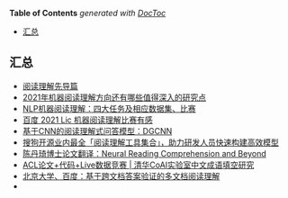 <!-- START doctoc generated TOC please keep comment here to allow auto update -->
<!-- DON'T EDIT THIS SECTION, INSTEAD RE-RUN doctoc TO UPDATE -->
**Table of Contents**  *generated with [DocToc](https://github.com/thlorenz/doctoc)*

- [汇总](#%E6%B1%87%E6%80%BB)

<!-- END doctoc generated TOC please keep comment here to allow auto update -->


## 汇总

- [阅读理解先导篇](https://mp.weixin.qq.com/s?__biz=MzAxMDk0OTI3Ng==&mid=2247485079&idx=1&sn=dea19dcbdcd097c21df0214fccbe809e&chksm=9b49c164ac3e487208da695be1c3a28e31a57be299d42bab5c7a143e6298363710d0cc485f0d&mpshare=1&scene=24&srcid=0811BdYnlIuUKIcF95NzQDVJ&sharer_sharetime=1597119277963&sharer_shareid=9d627645afe156ff11b0a8519d982bcd&exportkey=A9cTopYqm3%2FPey70Enf3bhQ%3D&pass_ticket=X1hVh%2FzYha2Fa9G%2FZWK0bpCofPY07lt8BPBNyjf1xUWYljT%2Bk%2F9q5rZ%2F%2B4bWWFme&wx_header=0#rd)
- [2021年机器阅读理解方向还有哪些值得深入的研究点](https://mp.weixin.qq.com/s?__biz=MzI4MDYzNzg4Mw==&mid=2247535548&idx=4&sn=1be83ad913a89d2564ffec2fc320c729&chksm=ebb77368dcc0fa7edbf0e261842fa6918a1d8692776f9215e72d87cfa83c441aed9b80627225&mpshare=1&scene=24&srcid=0527wBnu2WfF2QL5pkzcGhaU&sharer_sharetime=1622126246563&sharer_shareid=9d627645afe156ff11b0a8519d982bcd&exportkey=A519tmbDplE43HhW6xDqcfU%3D&pass_ticket=X1hVh%2FzYha2Fa9G%2FZWK0bpCofPY07lt8BPBNyjf1xUWYljT%2Bk%2F9q5rZ%2F%2B4bWWFme&wx_header=0#rd)
- [NLP机器阅读理解：四大任务及相应数据集、比赛](https://mp.weixin.qq.com/s?__biz=MjM5ODkzMzMwMQ==&mid=2650426020&idx=2&sn=f8a879c72430e6e4c36d2ac7b9d23006&chksm=becdccfe89ba45e892af21818f54f61300749f89895c3259f5becfcb8cbec85ee47611fdaccc&mpshare=1&scene=24&srcid=09274N1cgOhVnpn2ZJGXE6Ck&sharer_sharetime=1632705938691&sharer_shareid=9d627645afe156ff11b0a8519d982bcd&exportkey=A5IQJOIySdM%2BtAY%2BN2v9OdQ%3D&pass_ticket=X1hVh%2FzYha2Fa9G%2FZWK0bpCofPY07lt8BPBNyjf1xUWYljT%2Bk%2F9q5rZ%2F%2B4bWWFme&wx_header=0#rd)
- [百度 2021 Lic 机器阅读理解比赛有感](https://mp.weixin.qq.com/s?__biz=MzIxMzkwNjM2NQ==&mid=2247509455&idx=1&sn=343cacb621cbd58b642d791878cb43a4&chksm=97ad431da0daca0b05eca5b56f73d3f6b752b650ca7f95c7166c8e19fd023a357d88a16f0959&mpshare=1&scene=24&srcid=1115ceNXP4ha491NFtpon29C&sharer_sharetime=1636974772476&sharer_shareid=9d627645afe156ff11b0a8519d982bcd&exportkey=A8aUhDgysfw%2FfAftlJN0%2Fd8%3D&pass_ticket=X1hVh%2FzYha2Fa9G%2FZWK0bpCofPY07lt8BPBNyjf1xUWYljT%2Bk%2F9q5rZ%2F%2B4bWWFme&wx_header=0#rd)
- [基于CNN的阅读理解式问答模型：DGCNN](https://mp.weixin.qq.com/s?__biz=MzIwMTc4ODE0Mw%3D%3D&chksm=96e9cc60a19e457618b2ffdea2a7e13ba172ea3fdfbfda07de53aae57126047f1b71a6969d76&idx=1&lang=zh_CN&mid=2247488480&scene=21&sn=7bb9a4dd60680df5013670287a9e0cc2&token=1453146002#wechat_redirect)
- [搜狗开源业内最全「阅读理解工具集合」，助力研发人员快速构建高效模型](https://www.toutiao.com/article/6696345435654586891/)
- [陈丹琦博士论文翻译：Neural Reading Comprehension and Beyond](https://www.toutiao.com/article/6719710789806064142/)
- [ACL论文+代码+Live数据竞赛 | 清华CoAI实验室中文成语填空研究](https://mp.weixin.qq.com/s?__biz=MzIwMTc4ODE0Mw==&mid=2247499381&idx=2&sn=6fa36d2d27d3aa2f5c05279004a964d8&chksm=96ea21f5a19da8e3884c350202ff66ab81e910e5ab38ffc26615aaf9b505bd7a2ee9ae27a7ec&scene=0&xtrack=1&pass_ticket=5l2GTJoNs3UnPjzRsDzXqTZBP6%2Btylp4BwIFxk3aFUwONC5l8MJz3gdjYHCbXS%2FH#rd)
- [北京大学、百度：基于跨文档答案验证的多文档阅读理解](https://cloud.tencent.com/developer/news/237572)
- 